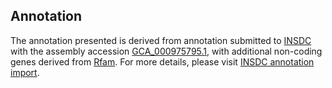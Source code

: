 

Annotation
----------

The annotation presented is derived from annotation submitted to
[INSDC](http://www.insdc.org) with the assembly accession
[GCA\_000975795.1](http://www.ebi.ac.uk/ena/data/view/GCA_000975795.1),
with additional non-coding genes derived from
[Rfam](http://rfam.xfam.org/). For more details, please visit [INSDC
annotation
import](http://ensemblgenomes.org/info/data/insdc_annotation).
